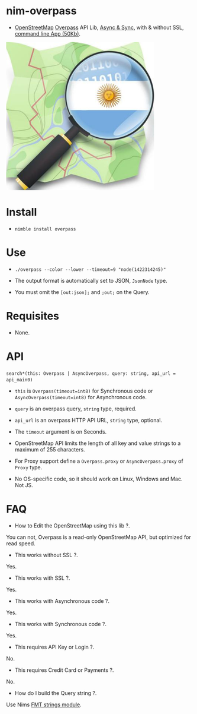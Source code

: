 # nim-overpass

- [OpenStreetMap](https://openstreetmap.org) [Overpass](https://overpass-turbo.eu) API Lib,
[Async & Sync](https://github.com/juancarlospaco/nim-overpass/blob/master/src/overpass.nim#L74),
with & without SSL, [command line App (50Kb)](https://github.com/juancarlospaco/nim-overpass/releases).

![OpenStreetMap](https://raw.githubusercontent.com/juancarlospaco/nim-overpass/master/osm.jpg "OpenStreetMap")


# Install

- `nimble install overpass`


# Use

- `./overpass --color --lower --timeout=9 "node(1422314245)"`

- The output format is automatically set to JSON, `JsonNode` type.
- You must omit the `[out:json];` and `;out;` on the Query.


# Requisites

- None.


# API

`search*(this: Overpass | AsyncOverpass, query: string, api_url = api_main0)`

- `this` is `Overpass(timeout=int8)` for Synchronous code or `AsyncOverpass(timeout=int8)` for Asynchronous code.
- `query` is an overpass query, `string` type, required.
- `api_url` is an overpass HTTP API URL, `string` type, optional.

- The `timeout` argument is on Seconds.
- OpenStreetMap API limits the length of all key and value strings to a maximum of 255 characters.
- For Proxy support define a `Overpass.proxy` or `AsyncOverpass.proxy` of `Proxy` type.
- No OS-specific code, so it should work on Linux, Windows and Mac. Not JS.


# FAQ

- How to Edit the OpenStreetMap using this lib ?.

You can not, Overpass is a read-only OpenStreetMap API, but optimized for read speed.

- This works without SSL ?.

Yes.

- This works with SSL ?.

Yes.

- This works with Asynchronous code ?.

Yes.

- This works with Synchronous code ?.

Yes.

- This requires API Key or Login ?.

No.

- This requires Credit Card or Payments ?.

No.

- How do I build the Query string ?.

Use Nims [FMT strings module](https://nim-lang.org/docs/strformat.html).
